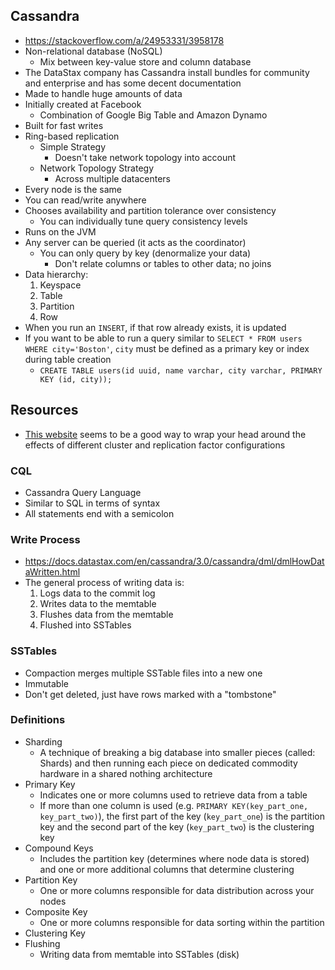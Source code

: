 ## Cassandra
- https://stackoverflow.com/a/24953331/3958178
- Non-relational database (NoSQL)
	- Mix between key-value store and column database
- The DataStax company has Cassandra install bundles for community and enterprise and has some decent documentation
- Made to handle huge amounts of data
- Initially created at Facebook
	- Combination of Google Big Table and Amazon Dynamo
- Built for fast writes
- Ring-based replication
	- Simple Strategy
		- Doesn't take network topology into account
	- Network Topology Strategy
		- Across multiple datacenters
- Every node is the same
- You can read/write anywhere
- Chooses availability and partition tolerance over consistency
	- You can individually tune query consistency levels
- Runs on the JVM
- Any server can be queried (it acts as the coordinator)
	- You can only query by key (denormalize your data)
		- Don't relate columns or tables to other data; no joins
- Data hierarchy:
	1. Keyspace
	1. Table
	1. Partition
	1. Row
- When you run an `INSERT`, if that row already exists, it is updated
- If you want to be able to run a query similar to `SELECT * FROM users WHERE city='Boston'`, `city` must be defined as a primary key or index during table creation
	- `CREATE TABLE users(id uuid, name varchar, city varchar, PRIMARY KEY (id, city));`

## Resources
- [This website](https://www.ecyrd.com/cassandracalculator/) seems to be a good way to wrap your head around the effects of different cluster and replication factor configurations

### CQL
- Cassandra Query Language
- Similar to SQL in terms of syntax
- All statements end with a semicolon

### Write Process
- https://docs.datastax.com/en/cassandra/3.0/cassandra/dml/dmlHowDataWritten.html
- The general process of writing data is:
	1. Logs data to the commit log
	1. Writes data to the memtable
	1. Flushes data from the memtable
	1. Flushed into SSTables

### SSTables
- Compaction merges multiple SSTable files into a new one
- Immutable
- Don't get deleted, just have rows marked with a "tombstone"

### Definitions
- Sharding
	- A technique of breaking a big database into smaller pieces (called: Shards) and then running each piece on dedicated commodity hardware in a shared nothing architecture
- Primary Key
	- Indicates one or more columns used to retrieve data from a table
	- If more than one column is used (e.g. `PRIMARY KEY(key_part_one, key_part_two)`), the first part of the key (`key_part_one`) is the partition key and the second part of the key (`key_part_two`) is the clustering key
- Compound Keys
	- Includes the partition key (determines where node data is stored) and one or more additional columns that determine clustering
- Partition Key
	- One or more columns responsible for data distribution across your nodes
- Composite Key
	- One or more columns responsible for data sorting within the partition
- Clustering Key
- Flushing
	- Writing data from memtable into SSTables (disk)
